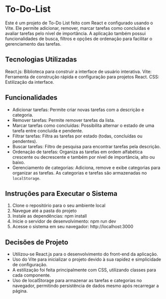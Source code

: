 # To-Do-List

Este é um projeto de To-Do List feito com React e configurado usando o Vite. Ele permite adicionar, remover, marcar tarefas como concluídas e avaliar tarefas pelo nível de importância. A aplicação também possui funcionalidades de busca, filtros e opções de ordenação para facilitar o gerenciamento das tarefas.

## Tecnologias Utilizadas
React.js: Biblioteca para construir a interface de usuário interativa.
Vite: Ferramenta de construção rápida e configuração para projetos React.
CSS: Estilização da interface.

## Funcionalidades
- Adicionar tarefas: Permite criar novas tarefas com a descrição e categoria.
- Remover tarefas: Permite remover tarefas da lista.
- Marcar tarefas como concluídas: Possibilita alternar o estado de uma tarefa entre concluída e pendente.
- Filtrar tarefas: Filtra as tarefas por estado (todas, concluídas ou pendentes).
- Buscar tarefas: Filtro de pesquisa para encontrar tarefas pela descrição.
- Ordenação de tarefas: Organiza as tarefas em ordem alfabética crescente ou decrescente e também por nível de importância, alto ou baixo.
- Gerenciamento de categorias: Adiciona, remove e exibe categorias para organizar as tarefas. As categorias e tarefas são armazenadas no `localStorage`.


## Instruções para Executar o Sistema
1. Clone o repositório para o seu ambiente local
2. Navegue até a pasta do projeto
3. Instale as dependências: npm install
4. Inicie o servidor de desenvolvimento: npm run dev
5. Acesse o sistema em seu navegador: http://localhost:3000

## Decisões de Projeto
- Utilizou-se React.js para o desenvolvimento do front-end da aplicação.
- Uso do Vite para inicializar o projeto devido à sua rapidez e simplicidade de configuração.
- A estilização foi feita principalmente com CSS, utilizando classes para cada componente.
- Uso de localStorage para armazenar as tarefas e categorias no navegador, permitindo persistência de dados mesmo após recarregar a página.

